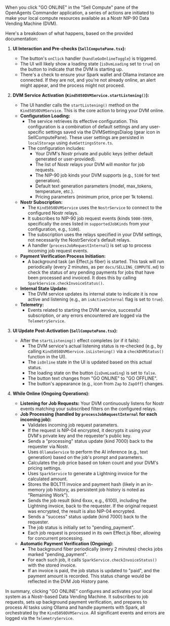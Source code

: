When you click "GO ONLINE" in the "Sell Compute" pane of the OpenAgents Commander application, a series of actions are initiated to make your local compute resources available as a Nostr NIP-90 Data Vending Machine (DVM).

Here's a breakdown of what happens, based on the provided documentation:

1.  **UI Interaction and Pre-checks (`SellComputePane.tsx`):**

    - The button's `onClick` handler (`handleGoOnlineToggle`) is triggered.
    - The UI will likely show a loading state (`isDvmLoading` set to `true`) on the button to indicate that the DVM is starting up.
    - There's a check to ensure your Spark wallet and Ollama instance are connected. If they are not, and you're not already online, an alert might appear, and the process might not proceed.

2.  **DVM Service Activation (`Kind5050DVMService.startListening()`):**

    - The UI handler calls the `startListening()` method on the `Kind5050DVMService`. This is the core action to bring your DVM online.
    - **Configuration Loading:**
      - The service retrieves its effective configuration. This configuration is a combination of default settings and any user-specific settings saved via the DVMSettingsDialog (gear icon in SellComputePane). These user settings are persisted in `localStorage` using `dvmSettingsStore.ts`.
      - The configuration includes:
        - Your DVM's Nostr private and public keys (either default generated or user-provided).
        - The list of Nostr relays your DVM will monitor for job requests.
        - The NIP-90 job kinds your DVM supports (e.g., `5100` for text generation).
        - Default text generation parameters (model, max_tokens, temperature, etc.).
        - Pricing parameters (minimum price, price per 1k tokens).
    - **Nostr Subscription:**
      - The `Kind5050DVMService` uses the `NostrService` to connect to the configured Nostr relays.
      - It subscribes to NIP-90 job request events (kinds `5000-5999`, specifically the ones listed in `supportedJobKinds` from your configuration, e.g., `5100`).
      - The subscription uses the relays specified in your DVM settings, not necessarily the NostrService's default relays.
      - A handler (`processJobRequestInternal`) is set up to process incoming job request events.
    - **Payment Verification Process Initiation:**
      - A background task (an Effect.js fiber) is started. This task will run periodically (every 2 minutes, as per `docs/SELLING_COMPUTE.md`) to check the status of any pending payments for jobs that have been processed and invoiced. It does this by calling `SparkService.checkInvoiceStatus()`.
    - **Internal State Update:**
      - The DVM service updates its internal state to indicate it is now active and listening (e.g., an `isActiveInternal` flag is set to `true`).
    - **Telemetry:**
      - Events related to starting the DVM service, successful subscription, or any errors encountered are logged via the `TelemetryService`.

3.  **UI Update Post-Activation (`SellComputePane.tsx`):**

    - After the `startListening()` effect completes (or if it fails):
      - The DVM service's actual listening status is re-checked (e.g., by calling `Kind5050DVMService.isListening()` via a `checkDVMStatus()` function in the UI).
      - The `isOnline` state in the UI is updated based on this actual status.
      - The loading state on the button (`isDvmLoading`) is set to `false`.
      - The button text changes from "GO ONLINE" to "GO OFFLINE".
      - The button's appearance (e.g., icon from `Zap` to `ZapOff`) changes.

4.  **While Online (Ongoing Operations):**
    - **Listening for Job Requests:** Your DVM continuously listens for Nostr events matching your subscribed filters on the configured relays.
    - **Job Processing (handled by `processJobRequestInternal` for each incoming job):**
      - Validates incoming job request parameters.
      - If the request is NIP-04 encrypted, it decrypts it using your DVM's private key and the requester's public key.
      - Sends a "processing" status update (kind 7000) back to the requester via Nostr.
      - Uses `OllamaService` to perform the AI inference (e.g., text generation) based on the job's prompt and parameters.
      - Calculates the job price based on token count and your DVM's pricing settings.
      - Uses `SparkService` to generate a Lightning invoice for the calculated amount.
      - Stores the BOLT11 invoice and payment hash (likely in an in-memory job history, as persistent job history is noted as "Remaining Work").
      - Sends the job result (kind 6xxx, e.g., 6100), including the Lightning invoice, back to the requester. If the original request was encrypted, the result is also NIP-04 encrypted.
      - Sends a "success" status update (kind 7000) back to the requester.
      - The job status is initially set to "pending_payment".
      - Each job request is processed in its own Effect.js fiber, allowing for concurrent processing.
    - **Automatic Payment Verification (Ongoing):**
      - The background fiber periodically (every 2 minutes) checks jobs marked "pending_payment".
      - For each such job, it calls `SparkService.checkInvoiceStatus()` with the stored invoice.
      - If an invoice is paid, the job status is updated to "paid", and the payment amount is recorded. This status change would be reflected in the DVM Job History pane.

In summary, clicking "GO ONLINE" configures and activates your local system as a Nostr-based Data Vending Machine. It subscribes to job requests, sets up background payment verification, and prepares to process AI tasks using Ollama and handle payments with Spark, all orchestrated by the `Kind5050DVMService`. All significant events and errors are logged via the `TelemetryService`.
